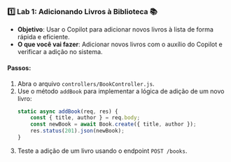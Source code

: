 ### 1️⃣ **Lab 1: Adicionando Livros à Biblioteca** 📚

- **Objetivo**: Usar o Copilot para adicionar novos livros à lista de forma rápida e eficiente.
- **O que você vai fazer**: Adicionar novos livros com o auxílio do Copilot e verificar a adição no sistema.

#### Passos:

1. Abra o arquivo `controllers/BookController.js`.
2. Use o método `addBook` para implementar a lógica de adição de um novo livro:
   ```javascript
   static async addBook(req, res) {
       const { title, author } = req.body;
       const newBook = await Book.create({ title, author });
       res.status(201).json(newBook);
   }
   ```
3. Teste a adição de um livro usando o endpoint `POST /books`.

